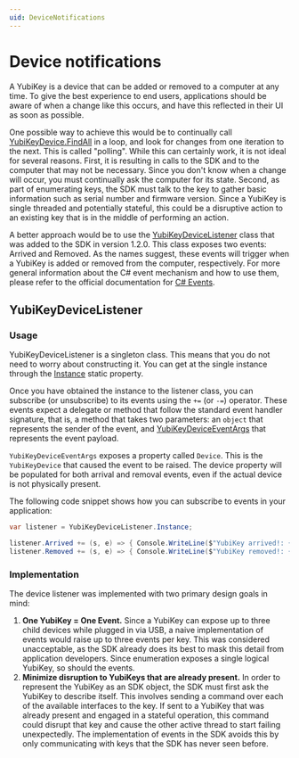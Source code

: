 ```yaml
---
uid: DeviceNotifications
---
```


<!-- Copyright 2022 Yubico AB

Licensed under the Apache License, Version 2.0 (the "License");
you may not use this file except in compliance with the License.
You may obtain a copy of the License at

    http://www.apache.org/licenses/LICENSE-2.0

Unless required by applicable law or agreed to in writing, software
distributed under the License is distributed on an "AS IS" BASIS,
WITHOUT WARRANTIES OR CONDITIONS OF ANY KIND, either express or implied.
See the License for the specific language governing permissions and
limitations under the License. -->

# Device notifications

A YubiKey is a device that can be added or removed to a computer at any time. To give the best
experience to end users, applications should be aware of when a change like this occurs, and
have this reflected in their UI as soon as possible.

One possible way to achieve this would be to continually call [YubiKeyDevice.FindAll](xref:Yubico.YubiKey.YubiKeyDevice.FindAll)
in a loop, and look for changes from one iteration to the next. This is called "polling". While
this can certainly work, it is not ideal for several reasons. First, it is resulting in calls
to the SDK and to the computer that may not be necessary. Since you don't know when a change will
occur, you must continually ask the computer for its state. Second, as part of enumerating keys,
the SDK must talk to the key to gather basic information such as serial number and firmware version.
Since a YubiKey is single threaded and potentially stateful, this could be a disruptive action
to an existing key that is in the middle of performing an action.

A better approach would be to use the [YubiKeyDeviceListener](xref:Yubico.YubiKey.YubiKeyDeviceListener)
class that was added to the SDK in version 1.2.0. This class exposes two events: Arrived and Removed.
As the names suggest, these events will trigger when a YubiKey is added or removed from the computer,
respectively. For more general information about the C# event mechanism and how to use them, please
refer to the official documentation for
[C# Events](https://docs.microsoft.com/en-us/dotnet/csharp/programming-guide/events/).

## YubiKeyDeviceListener

### Usage

YubiKeyDeviceListener is a singleton class. This means that you do not need to worry about
constructing it. You can get at the single instance through the [Instance](xref:Yubico.YubiKey.YubiKeyDeviceListener.Instance)
static property.

Once you have obtained the instance to the listener class, you can subscribe (or unsubscribe)
to its events using the `+=` (or `-=`) operator. These events expect a delegate or method
that follow the standard event handler signature, that is, a method that takes two parameters:
an `object` that represents the sender of the event, and [YubiKeyDeviceEventArgs](xref:Yubico.YubiKey.YubiKeyDeviceEventArgs)
that represents the event payload.

`YubiKeyDeviceEventArgs` exposes a property called `Device`. This is the `YubiKeyDevice` that
caused the event to be raised. The device property will be populated for both arrival and removal
events, even if the actual device is not physically present.

The following code snippet shows how you can subscribe to events in your application:

```c#
var listener = YubiKeyDeviceListener.Instance;

listener.Arrived += (s, e) => { Console.WriteLine($"YubiKey arrived!: {e.Device}"); };
listener.Removed += (s, e) => { Console.WriteLine($"YubiKey removed!: {e.Device}"); };
```

### Implementation

The device listener was implemented with two primary design goals in mind:

1. **One YubiKey = One Event.** Since a YubiKey can expose up to three child devices while plugged
   in via USB, a naive implementation of events would raise up to three events per key. This was
   considered unacceptable, as the SDK already does its best to mask this detail from application
   developers. Since enumeration exposes a single logical YubiKey, so should the events.
2. **Minimize disruption to YubiKeys that are already present.** In order to represent the YubiKey 
   as an SDK object, the SDK must first ask the YubiKey to describe itself. This involves sending
   a command over each of the available interfaces to the key. If sent to a YubiKey that was
   already present and engaged in a stateful operation, this command could disrupt that key and
   cause the other active thread to start failing unexpectedly. The implementation of events
   in the SDK avoids this by only communicating with keys that the SDK has never seen before.
